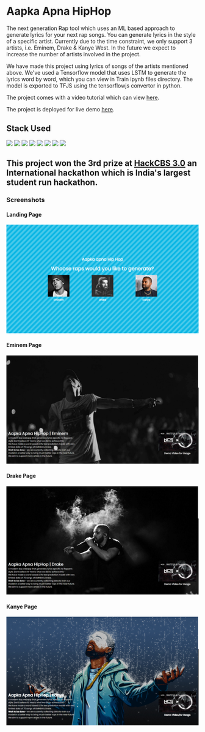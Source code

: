 # Aapka Apna HipHop

The next generation Rap tool which uses an ML based approach to generate lyrics for your next rap songs. You can generate lyrics in the style of a specific artist. Currently due to the time constraint, we only support 3 artists, i.e. Eminem, Drake & Kanye West. In the future we expect to increase the number of artists involved in the project.

We have made this project using lyrics of songs of the artists mentioned above. We've used a Tensorflow model that uses LSTM to generate the lyrics word by word, which you can view in Train ipynb files directory. The model is exported to TFJS using the tensorflowjs convertor in python. 

The project comes with a video tutorial which can view [here](https://youtube.com).

The project is deployed for live demo [here](https://aapka-apna-hip-hop.herokuapp.com/).

## Stack Used
<div style="display: inline;">
<img src="https://img.shields.io/badge/HTML5-%231DA1F2.svg?&style=for-the-badge&logo=HTML5&logoColor=white&color=E34F26">
<img src="https://img.shields.io/badge/CSS3-%231DA1F2.svg?&style=for-the-badge&logo=CSS3&logoColor=white&color=1572B6">
<img src="https://img.shields.io/badge/JavaScript-%231DA1F2.svg?&style=for-the-badge&logo=JavaScript&logoColor=black&color=F7DF1E">
<img src="https://img.shields.io/badge/jQuery-%231DA1F2.svg?&style=for-the-badge&logo=jQuery&logoColor=white&color=9F55FF">
<img src="https://img.shields.io/badge/Python-%231DA1F2.svg?&style=for-the-badge&logo=Python&logoColor=white&color=14B9FF">
<img src="https://img.shields.io/badge/Flask-%231DA1F2.svg?&style=for-the-badge&logo=Flask&logoColor=white&color=107C10">
<img src="https://img.shields.io/badge/TensorflowJS-%F2740B.svg?&style=for-the-badge&logo=Tensorflow&logoColor=white&color=FF6F00">
<img src="https://img.shields.io/badge/Deployed on Heroku-%ffa400.svg?&style=for-the-badge&logo=Heroku&logoColor=white&color=430098">
</div>

## This project won the 3rd prize at [HackCBS 3.0](https://hackcbs-3.devfolio.co/submissions) an International hackathon which is India's largest student run hackathon. 

### Screenshots

#### Landing Page
<img src="/static/Screenshots/Homepage.png">

#### Eminem Page
<img src="/static/Screenshots/eminem.png">

#### Drake Page
<img src="/static/Screenshots/drake.png">

#### Kanye Page
<img src="/static/Screenshots/kanye.png">